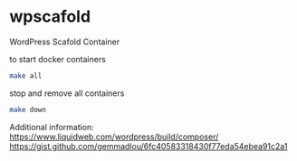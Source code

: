 # wpscafold
WordPress Scafold Container

to start docker containers

```bash
make all
```
stop and remove all containers 
```bash
make down
```

Additional information:
https://www.liquidweb.com/wordpress/build/composer/
https://gist.github.com/gemmadlou/6fc40583318430f77eda54ebea91c2a1